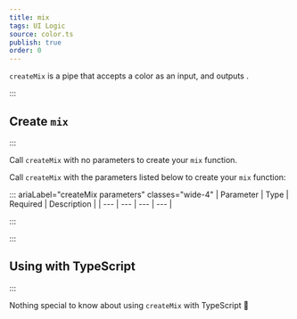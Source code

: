 ```yaml
---
title: mix
tags: UI Logic
source: color.ts
publish: true
order: 0
---
```


`createMix` is a pipe that accepts a color as an input, and outputs <!--TODO-->.


:::
## Create `mix`
:::

Call `createMix` with no parameters to create your `mix` function.

Call `createMix` with the parameters listed below to create your `mix` function:

::: ariaLabel="createMix parameters" classes="wide-4"
| Parameter | Type | Required | Description |
| --- | --- | --- | --- |

:::


:::
## Using with TypeScript
:::

Nothing special to know about using `createMix` with TypeScript 🚀
